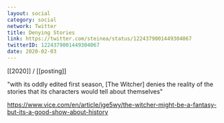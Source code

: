 ```yaml
---
layout: social
category: social
network: Twitter
title: Denying Stories
link: https://twitter.com/steinea/status/1224379001449304067
twitterID: 1224379001449304067
date: 2020-02-03
---
```


[[2020]] / [[posting]]

"with its oddly edited first season, [The Witcher] denies the reality of the stories that its characters would tell about themselves"

<https://www.vice.com/en/article/jge5wy/the-witcher-might-be-a-fantasy-but-its-a-good-show-about-history>
